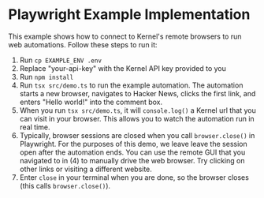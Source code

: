 # Playwright Example Implementation

This example shows how to connect to Kernel's remote browsers to run web automations. Follow these steps to run it:

1. Run `cp EXAMPLE_ENV .env`
2. Replace "your-api-key" with the Kernel API key provided to you
3. Run `npm install`
4. Run `tsx src/demo.ts` to run the example automation. The automation starts a new browser, navigates to Hacker News, clicks the first link, and enters "Hello world!" into the comment box.
5. When you run `tsx src/demo.ts`, it will `console.log()` a Kernel url that you can visit in your browser. This allows you to watch the automation run in real time.
6. Typically, browser sessions are closed when you call `browser.close()` in Playwright. For the purposes of this demo, we leave leave the session open after the automation ends. You can use the remote GUI that you navigated to in (4) to manually drive the web browser. Try clicking on other links or visiting a different website.
7. Enter `close` in your terminal when you are done, so the browser closes (this calls `browser.close()`).
